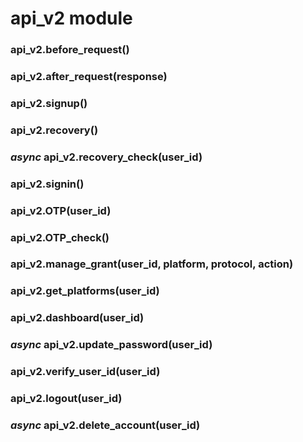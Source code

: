 # api_v2 module


### api_v2.before_request()

### api_v2.after_request(response)

### api_v2.signup()

### api_v2.recovery()

### _async_ api_v2.recovery_check(user_id)

### api_v2.signin()

### api_v2.OTP(user_id)

### api_v2.OTP_check()

### api_v2.manage_grant(user_id, platform, protocol, action)

### api_v2.get_platforms(user_id)

### api_v2.dashboard(user_id)

### _async_ api_v2.update_password(user_id)

### api_v2.verify_user_id(user_id)

### api_v2.logout(user_id)

### _async_ api_v2.delete_account(user_id)
